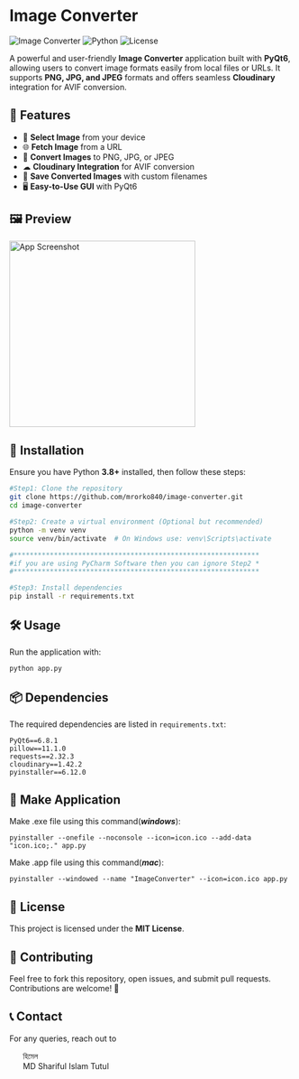 # Image Converter

![Image Converter](https://img.shields.io/badge/PyQt6-GUI-blue.svg) ![Python](https://img.shields.io/badge/Python-3.8%2B-brightgreen.svg) ![License](https://img.shields.io/badge/License-MIT-yellow.svg)

A powerful and user-friendly **Image Converter** application built with **PyQt6**, allowing users to convert image formats easily from local files or URLs. It supports **PNG, JPG, and JPEG** formats and offers seamless **Cloudinary** integration for AVIF conversion.

## 🚀 Features

- 📂 **Select Image** from your device
- 🌐 **Fetch Image** from a URL
- 🔄 **Convert Images** to PNG, JPG, or JPEG
- ☁ **Cloudinary Integration** for AVIF conversion
- 💾 **Save Converted Images** with custom filenames
- 🖥 **Easy-to-Use GUI** with PyQt6

## 🖼️ Preview

<img src="https://i.imgur.com/kW8WuJM.png" alt="App Screenshot" width="330px">

## 🔧 Installation

Ensure you have Python **3.8+** installed, then follow these steps:

```sh
#Step1: Clone the repository
git clone https://github.com/mrorko840/image-converter.git
cd image-converter

#Step2: Create a virtual environment (Optional but recommended)
python -m venv venv
source venv/bin/activate  # On Windows use: venv\Scripts\activate

#*************************************************************
#if you are using PyCharm Software then you can ignore Step2 *
#*************************************************************

#Step3: Install dependencies
pip install -r requirements.txt
```

## 🛠️ Usage

Run the application with:

```sh
python app.py
```

## 📦 Dependencies

The required dependencies are listed in `requirements.txt`:

```
PyQt6==6.8.1
pillow==11.1.0
requests==2.32.3
cloudinary==1.42.2
pyinstaller==6.12.0
```

## 🔑 Make Application

Make .exe file using this command(**_windows_**):

```
pyinstaller --onefile --noconsole --icon=icon.ico --add-data "icon.ico;." app.py
```

Make .app file using this command(**_mac_**):

```
pyinstaller --windowed --name "ImageConverter" --icon=icon.ico app.py
```

## 📝 License

This project is licensed under the **MIT License**.

## 🤝 Contributing

Feel free to fork this repository, open issues, and submit pull requests. Contributions are welcome! 🎉

## 📞 Contact

For any queries, reach out to

<a target="_blank" style="display: inline-flex; align-items: center; gap: 8px; text-decoration: none;" href="https://www.facebook.com/mr.orko.10">
    <img style="width: 16px; height: 16px; vertical-align: middle;" src="https://cdn.freebiesupply.com/logos/large/2x/facebook-logo-2019.png"> হিমেল
</a>
<br />
<a target="_blank" style="display: inline-flex; align-items: center; gap: 8px; text-decoration: none;" href="https://www.facebook.com/Engineer.MD.Shariful.Islam.Tutul">
    <img style="width: 16px; height: 16px; vertical-align: middle;" src="https://cdn.freebiesupply.com/logos/large/2x/facebook-logo-2019.png"> MD Shariful Islam Tutul
</a>